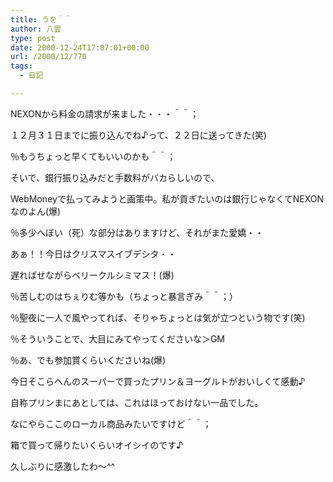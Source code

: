 ```yaml
---
title: うを＾＾
author: 八雲
type: post
date: 2000-12-24T17:07:01+00:00
url: /2000/12/770
tags:
  - 日記

---
```

NEXONから料金の請求が来ました・・・＾＾；
  
１２月３１日までに振り込んでね♪って、２２日に送ってきた(笑)
  
％もうちょっと早くてもいいのかも＾＾；
  
そいで、銀行振り込みだと手数料がバカらしいので、
  
WebMoneyで払ってみようと画策中。私が貢ぎたいのは銀行じゃなくてNEXONなのよん(爆)
  
％多少へぼい（死）な部分はありますけど、それがまた愛嬌・・

あぁ！！今日はクリスマスイブデシタ・・
  
遅ればせながらベリークルシミマス！(爆)
  
％苦しむのはちぇりむ等かも（ちょっと暴言ぎみ＾＾；）
  
％聖夜に一人で風やってれば、そりゃちょっとは気が立つという物です(笑)
  
％そういうことで、大目にみてやってくださいな＞GM
  
％あ、でも参加賞くらいくださいね(爆)

今日そこらへんのスーパーで買ったプリン＆ヨーグルトがおいしくて感動♪
  
自称プリンまにあとしては、これはほっておけない一品でした。
  
なにやらここのローカル商品みたいですけど＾＾；
  
箱で買って帰りたいくらいオイシイのです♪
  
久しぶりに感激したわ～^^
